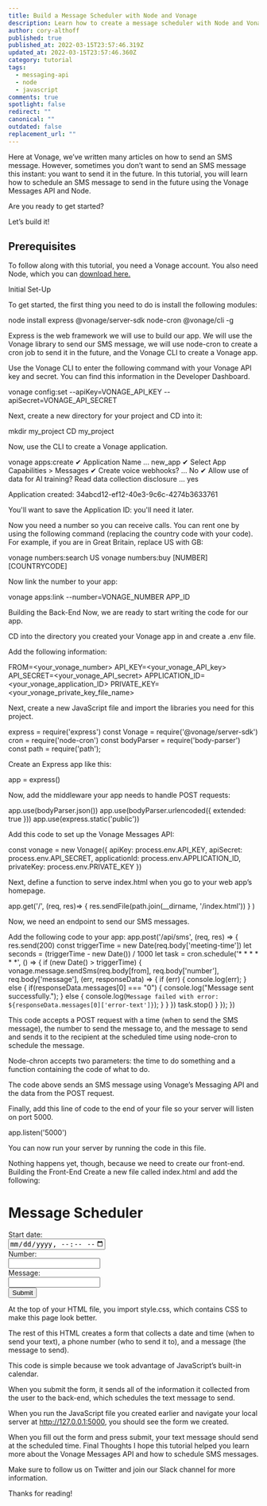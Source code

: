 ```yaml
---
title: Build a Message Scheduler with Node and Vonage
description: Learn how to create a message scheduler with Node and Vonage
author: cory-althoff
published: true
published_at: 2022-03-15T23:57:46.319Z
updated_at: 2022-03-15T23:57:46.360Z
category: tutorial
tags:
  - messaging-api
  - node
  - javascript
comments: true
spotlight: false
redirect: ""
canonical: ""
outdated: false
replacement_url: ""
---
```

Here at Vonage, we’ve written many articles on how to send an SMS message. However, sometimes you don’t want to send an SMS message this instant: you want to send it in the future. In this tutorial, you will learn how to schedule an SMS message to send in the future using the Vonage Messages API and Node.

 Are you ready to get started?

Let’s build it!

## Prerequisites

To follow along with this tutorial, you need a Vonage account. You also need Node, which you can [download here.](https://nodejs.org/en/download/)

Initial Set-Up

To get started, the first thing you need to do is install the following modules: 

node install express @vonage/server-sdk node-cron @vonage/cli -g
	

Express is the web framework we will use to build our app. We will use the Vonage library to send our SMS message, we will use node-cron to create a cron job to send it in the future, and the Vonage CLI to create a Vonage app. 

Use the Vonage CLI to enter the following command with your Vonage API key and secret. You can find this information in the Developer Dashboard.

vonage config:set --apiKey=VONAGE_API_KEY --apiSecret=VONAGE_API_SECRET
	

Next, create a new directory for your project and CD into it:

mkdir my_project
CD my_project
	

Now, use the CLI to create a Vonage application.

vonage apps:create
✔ Application Name ... new_app
✔ Select App Capabilities > Messages
✔ Create voice webhooks? ... No
✔ Allow use of data for AI training? Read data collection disclosure  ... yes

Application created: 34abcd12-ef12-40e3-9c6c-4274b3633761
	

You'll want to save the Application ID: you'll need it later.

Now you need a number so you can receive calls. You can rent one by using the following command (replacing the country code with your code). For example, if you are in Great Britain, replace US with GB:

vonage numbers:search US
vonage numbers:buy \[NUMBER] \[COUNTRYCODE]
	

Now link the number to your app:

vonage apps:link --number=VONAGE_NUMBER APP_ID
	

Building the Back-End
Now, we are ready to start writing the code for our app. 

CD into the directory you created your Vonage app in and create a .env file. 

Add the following information: 

FROM=<your_vonage_number>
API_KEY=<your_vonage_API_key>
API_SECRET=<your_vonage_API_secret>
APPLICATION_ID=<your_vonage_application_ID>
PRIVATE_KEY=<your_vonage_private_key_file_name>

Next, create a new JavaScript file and import the libraries you need for this project.

express = require('express')
const Vonage = require('@vonage/server-sdk')
cron = require('node-cron')
const bodyParser = require('body-parser')
const path = require('path');
	

Create an Express app like this:

app = express()
	

Now, add the middleware your app needs to handle POST requests:

app.use(bodyParser.json())
app.use(bodyParser.urlencoded({
  extended: true
}))
app.use(express.static('public'))
	

Add this code to set up the Vonage Messages API:

const vonage = new Vonage({
  apiKey: process.env.API_KEY,
  apiSecret: process.env.API_SECRET,
  applicationId: process.env.APPLICATION_ID,
  privateKey: process.env.PRIVATE_KEY
})
	

Next, define a function to serve index.html when you go to your web app’s homepage.

app.get('/', (req, res)=> {
      res.sendFile(path.join(__dirname, '/index.html'))
  }
)
	

Now, we need an endpoint to send our SMS messages. 

Add the following code to your app:
app.post('/api/sms', (req, res) => {
   res.send(200)
   const triggerTime = new Date(req.body\['meeting-time'])
   let seconds = (triggerTime - new Date()) / 1000
   let task = cron.schedule('\* \* \* \* \* \*', () => {
       if (new Date() > triggerTime) {
           vonage.message.sendSms(req.body\[from], req.body\['number'], req.body\['message'], (err, responseData) => {
               if (err) {
                   console.log(err);
               } else {
                   if(responseData.messages\[0] === "0") {
                       console.log("Message sent successfully.");
                   } else {
                       console.log(`Message failed with error: ${responseData.messages[0]['error-text']}`);
                   }
               }
           })
       task.stop()
       }
   });
})

This code accepts a POST request with a time (when to send the SMS message), the number to send the message to, and the message to send and sends it to the recipient at the scheduled time using node-cron to schedule the message.

Node-chron accepts two parameters: the time to do something and a function containing the code of what to do. 

The code above sends an SMS message using Vonage’s Messaging API and the data from the POST request. 

Finally, add this line of code to the end of your file so your server will listen on port 5000.  

app.listen('5000')
	

You can now run your server by running the code in this file. 

Nothing happens yet, though, because we need to create our front-end. 
Building the Front-End
Create a new file called index.html and add the following:

<!DOCTYPE html>

<html lang="en">
<head>
   <meta charset="UTF-8">
   <title>Message Scheduler</title>
   <link rel='stylesheet' href='style.css'>
</head>
<body>
<h1>Message Scheduler </h1>
<form action="/api/sms" method="POST">
   <label for="time">Start date:</label><br>
   <input type="datetime-local" id="time"
          name="meeting-time" value="2022-03-03sT00:00"
          min="2022-03-03sT00:00" max="2023-06-14T00:00"> <br>
   <label for="number">Number:</label><br>
   <input id="number" name="number"> <br>
   <label for="message">Message:</label><br>
   <input id="message" name="message"> <br>
   <input type="submit" value="Submit" id="submit">
</form>
</body>
</html>
	

At the top of your HTML file, you import style.css, which contains CSS to make this page look better.

<link rel='stylesheet' href='style.css'> 
	The rest of this HTML creates a form that collects a date and time (when to send your text), a phone number (who to send it to), and a message (the message to send). 

This code is simple because we took advantage of JavaScript’s built-in calendar. 

When you submit the form, it sends all of the information it collected from the user to the back-end, which schedules the text message to send.  

When you run the JavaScript file you created earlier and navigate your local server at http://127.0.0.1:5000, you should see the form we created.

When you fill out the form and press submit, your text message should send at the scheduled time. 
Final Thoughts
I hope this tutorial helped you learn more about the Vonage Messages API and how to schedule SMS messages.

Make sure to follow us on Twitter and join our Slack channel for more information.

Thanks for reading!